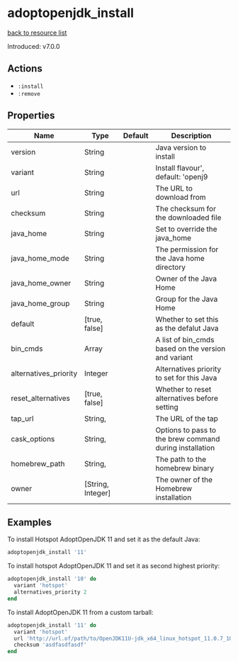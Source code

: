 # adoptopenjdk_install

[back to resource list](https://github.com/sous-chefs/java#resources)

Introduced: v7.0.0

## Actions

- `:install`
- `:remove`

## Properties

| Name                  | Type              | Default | Description                                                    |
| --------------------- | ----------------- | ------- | -------------------------------------------------------------- |
| version               | String            |         | Java version to install                                        |
| variant               | String            |         | Install flavour', default: 'openj9                             |
| url                   | String            |         | The URL to download from                                       |
| checksum              | String            |         | The checksum for the downloaded file                           |
| java_home             | String            |         | Set to override the java_home                                  |
| java_home_mode        | String            |         | The permission for the Java home directory                     |
| java_home_owner       | String            |         | Owner of the Java Home                                         |
| java_home_group       | String            |         | Group for the Java Home                                        |
| default               | [true, false]     |         | Whether to set this as the defalut Java                        |
| bin_cmds              | Array             |         | A list of bin_cmds based on the version and variant            |
| alternatives_priority | Integer           |         | Alternatives priority to set for this Java                     |
| reset_alternatives    | [true, false]     |         | Whether to reset alternatives before setting                   |
| tap_url               | String,           |         | The URL of the tap                                             |
| cask_options          | String,           |         | Options to pass to the brew command during installation        |
| homebrew_path         | String,           |         | The path to the homebrew binary                                |
| owner                 | [String, Integer] |         | The owner of the Homebrew installation                         |

## Examples

To install Hotspot AdoptOpenJDK 11 and set it as the default Java:

```ruby
adoptopenjdk_install '11'
```

To install hotspot AdoptOpenJDK 11 and set it as second highest priority:

```ruby
adoptopenjdk_install '10' do
  variant 'hotspot'
  alternatives_priority 2
end
```

To install AdoptOpenJDK 11 from a custom tarball:

```ruby
adoptopenjdk_install '11' do
  variant 'hotspot'
  url 'http://url.of/path/to/OpenJDK11U-jdk_x64_linux_hotspot_11.0.7_10.tar.gz'
  checksum 'asdfasdfasdf'
end
```
